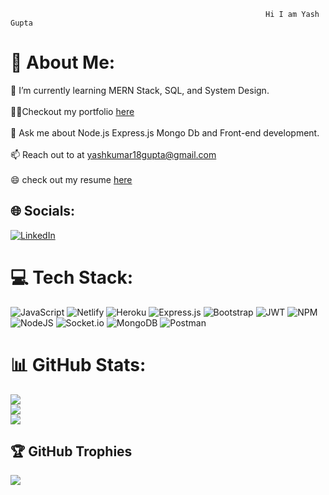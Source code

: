                                                              Hi I am Yash Gupta

# 💫 About Me:
🌱 I’m currently learning MERN Stack, SQL, and System Design.<br><br>👨‍💻Checkout my portfolio [here](https://yash-levi1896.github.io/)<br><br>💬 Ask me about Node.js Express.js Mongo Db and Front-end development.<br><br>📫 Reach out to at yashkumar18gupta@gmail.com<br><br>😄 check out my resume [here](https://drive.google.com/file/d/1T89GO9-k_otAy8nOX6qP9TypbJx2fTTF/view?usp=sharing)


## 🌐 Socials:
[![LinkedIn](https://img.shields.io/badge/LinkedIn-%230077B5.svg?logo=linkedin&logoColor=white)](https://linkedin.com/in/https://www.linkedin.com/in/yash-gupta-007903110/) 

# 💻 Tech Stack:
![JavaScript](https://img.shields.io/badge/javascript-%23323330.svg?style=for-the-badge&logo=javascript&logoColor=%23F7DF1E) ![Netlify](https://img.shields.io/badge/netlify-%23000000.svg?style=for-the-badge&logo=netlify&logoColor=#00C7B7) ![Heroku](https://img.shields.io/badge/heroku-%23430098.svg?style=for-the-badge&logo=heroku&logoColor=white) ![Express.js](https://img.shields.io/badge/express.js-%23404d59.svg?style=for-the-badge&logo=express&logoColor=%2361DAFB) ![Bootstrap](https://img.shields.io/badge/bootstrap-%23563D7C.svg?style=for-the-badge&logo=bootstrap&logoColor=white) ![JWT](https://img.shields.io/badge/JWT-black?style=for-the-badge&logo=JSON%20web%20tokens) ![NPM](https://img.shields.io/badge/NPM-%23000000.svg?style=for-the-badge&logo=npm&logoColor=white) ![NodeJS](https://img.shields.io/badge/node.js-6DA55F?style=for-the-badge&logo=node.js&logoColor=white) ![Socket.io](https://img.shields.io/badge/Socket.io-black?style=for-the-badge&logo=socket.io&badgeColor=010101) ![MongoDB](https://img.shields.io/badge/MongoDB-%234ea94b.svg?style=for-the-badge&logo=mongodb&logoColor=white) ![Postman](https://img.shields.io/badge/Postman-FF6C37?style=for-the-badge&logo=postman&logoColor=white)
# 📊 GitHub Stats:
![](https://github-readme-stats.vercel.app/api?username=yash-levi1896&theme=dark&hide_border=false&include_all_commits=true&count_private=true)<br/>
![](https://github-readme-streak-stats.herokuapp.com/?user=yash-levi1896&theme=dark&hide_border=false)<br/>
![](https://github-readme-stats.vercel.app/api/top-langs/?username=yash-levi1896&theme=dark&hide_border=false&include_all_commits=true&count_private=true&layout=compact)

## 🏆 GitHub Trophies
![](https://github-profile-trophy.vercel.app/?username=yash-levi1896&theme=radical&no-frame=false&no-bg=true&margin-w=4)

<!-- Proudly created with GPRM ( https://gprm.itsvg.in ) -->
